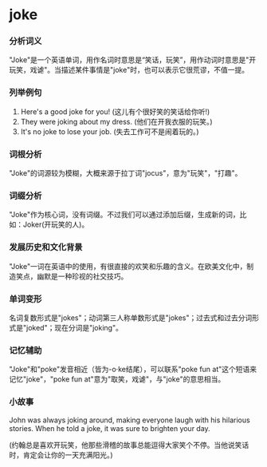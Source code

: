 # joke

### 分析词义

  

"Joke"是一个英语单词，用作名词时意思是“笑话，玩笑”，用作动词时意思是"开玩笑，戏谑"。当描述某件事情是"joke"时，也可以表示它很荒谬，不值一提。

  

### 列举例句

  

1.  Here's a good joke for you! (这儿有个很好笑的笑话给你听!)
2.  They were joking about my dress. (他们在开我衣服的玩笑。)
3.  It's no joke to lose your job. (失去工作可不是闹着玩的。)

  

### 词根分析

  

"Joke"的词源较为模糊，大概来源于拉丁词"jocus"，意为"玩笑"，"打趣"。

  

### 词缀分析

  

"Joke"作为核心词，没有词缀。不过我们可以通过添加后缀，生成新的词，比如：Joker(开玩笑的人)。

  

### 发展历史和文化背景

  

"Joke"一词在英语中的使用，有很直接的欢笑和乐趣的含义。在欧美文化中，制造笑点，幽默是一种珍视的社交技巧。

  

### 单词变形

  

名词复数形式是"jokes"；动词第三人称单数形式是"jokes"；过去式和过去分词形式是"joked"；现在分词是"joking"。

  

### 记忆辅助

  

"Joke"和"poke"发音相近（皆为-o·ke结尾），可以联系"poke fun at"这个短语来记忆"joke"，"poke fun at"意为"取笑，戏谑"，与"joke"的意思相当。

  

### 小故事

  

John was always joking around, making everyone laugh with his hilarious stories. When he told a joke, it was sure to brighten your day.

  

(约翰总是喜欢开玩笑，他那些滑稽的故事总能逗得大家笑个不停。当他说笑话时，肯定会让你的一天充满阳光。)
